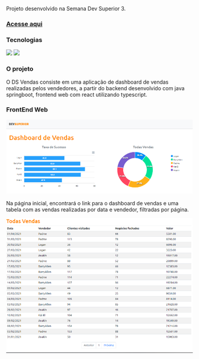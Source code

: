 Projeto desenvolvido na Semana Dev Superior 3.

### <a href="https://fmrenan-dsvendas.netlify.app/" target="_blank">Acesse aqui</a>


### Tecnologias
<a href="https://spring.io//" target="_blank"><img src="https://img.shields.io/badge/Springboot-2.4.5-green" /></a> <a href="https://reactjs.org/"><img src="https://img.shields.io/badge/React-17.0.2-blue" /></a>

###  O projeto
O DS Vendas consiste em uma aplicação de dashboard de vendas realizadas pelos vendedores, a partir do backend desenvolvido com java springboot, frontend web com react utilizando typescript.

### FrontEnd Web
<p align="center"><img src="/readme/dashboard.png" width="600" /></p>

Na página inicial, encontrará o link para o dashboard de vendas e uma tabela com as vendas realizadas por data e vendedor, filtradas por página.

<p align="center"><img src="/readme/sales.png" width="600" /></p>

